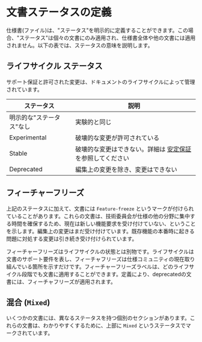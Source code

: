 <!--
# Definitions of Document Statuses
-->

# 文書ステータスの定義

<!--
Specification documents (files) may explicitly define a "Status", typically
shown immediately after the document title. When present, the "Status" applies
to the individual document only and not to the entire specification or any other
documents. The following table describes what the statuses mean.
-->

仕様書(ファイル)は、"ステータス"を明示的に定義することができます。この場合、"ステータス"は個々の文書にのみ適用され、仕様書全体や他の文書には適用されません。以下の表では、ステータスの意味を説明します。

<!--
## Lifecycle status
-->

## ライフサイクル ステータス

<!--
The support guarantees and allowed changes are governed by the lifecycle of the document.Lifecycle stages are defined in the [Versioning and Stability](versioning-and-stability.md) document.
-->

サポート保証と許可された変更は、ドキュメントのライフサイクルによって管理されています。

<!--
|Status              |Explanation|
|--------------------|-----------|
|No explicit "Status"|Equivalent to Experimental.|
|Experimental        |Breaking changes are allowed.|
|Stable              |Breaking changes are no longer allowed. See [stability guarantees](versioning-and-stability.md#stable) for details.|
|Deprecated          |Changes are no longer allowed, except for editorial changes.|
-->

|ステータス              |説明|
|-----------------------|-----------|
|明示的な"ステータス"なし|実験的と同じ|
|Experimental           |破壊的な変更が許可されている|
|Stable                 |破壊的な変更はできない。詳細は [安定保証](versioning-and-stability.md#stable) を参照してください|
|Deprecated             |編集上の変更を除き、変更はできない|

<!--
## Feature freeze
-->

## フィーチャーフリーズ

<!--
In addition to the statuses above, documents may be marked as `Feature-freeze`. These documents are not currently accepting new feature requests, to allow the Technical Committee time to focus on other areas of the specification. Editorial changes are still accepted. Changes that address production issues with existing features are still accepted.
-->

上記のステータスに加えて、文書には `Feature-freeze` というマークが付けられていることがあります。これらの文書は、技術委員会が仕様の他の分野に集中する時間を確保するため、現在は新しい機能要求を受け付けていない、ということを示します。編集上の変更はまだ受け付けています。既存機能の本番時に起きる問題に対処する変更は引き続き受け付けられています。

<!--
Feature freeze is separate from a lifecycle status. The lifecycle represents the support requirements for the document, feature freeze only indicates the current focus of the specification community. The feature freeze label may be applied to a document at any lifecycle stage. By definition, deprecated documents have a feature freeze in place.
-->

フィーチャーフリーズはライフサイクルの状態とは別物です。ライフサイクルは文書のサポート要件を表し、フィーチャフリーズは仕様コミュニティの現在取り組んでいる箇所を示すだけです。フィーチャーフリーズラベルは、どのライフサイクル段階でも文書に適用することができます。定義により、deprecatedの文書には、フィーチャフリーズが適用されます。

<!--
## Mixed
-->

## 混合 (`Mixed`)

<!--
Some documents have individual sections with different statuses. These documents are marked with the status `Mixed` at the top, for clarity.
-->

いくつかの文書には、異なるステータスを持つ個別のセクションがあります。これらの文書は、わかりやすくするために、上部に `Mixed` というステータスでマークされています。
